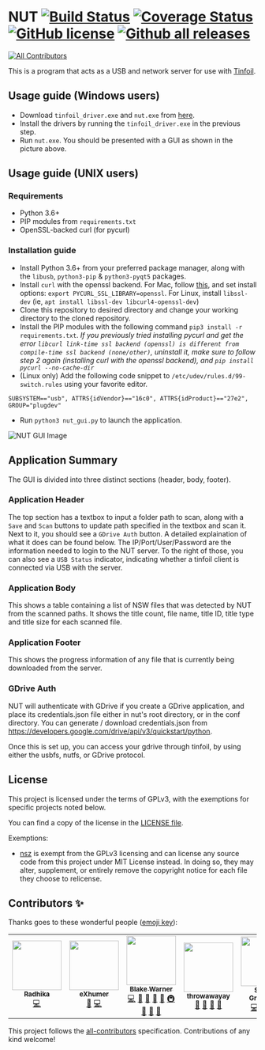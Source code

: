 # NUT [![Build Status](https://github.com/blawar/nut/workflows/CI/badge.svg)](https://github.com/blawar/nut/actions?query=workflow%3ACI) [![Coverage Status](https://coveralls.io/repos/github/blawar/nut/badge.svg?branch=master&dummy=unused)](https://coveralls.io/github/blawar/nut?branch=master) [![GitHub license](https://img.shields.io/github/license/blawar/nut.svg)](https://github.com/blawar/nut/blob/master/LICENSE) [![Github all releases](https://img.shields.io/github/downloads/blawar/nut/total.svg)](https://GitHub.com/blawar/nut/releases/)
<!-- ALL-CONTRIBUTORS-BADGE:START - Do not remove or modify this section -->
[![All Contributors](https://img.shields.io/badge/all_contributors-5-orange.svg?style=flat-square)](#contributors-)
<!-- ALL-CONTRIBUTORS-BADGE:END -->
This is a program that acts as a USB and network server for use with [Tinfoil](https://tinfoil.io/Download).

## Usage guide (Windows users)
* Download `tinfoil_driver.exe` and `nut.exe` from [here](https://github.com/blawar/nut/releases/latest).
* Install the drivers by running the `tinfoil_driver.exe` in the previous step.
* Run `nut.exe`. You should be presented with a GUI as shown in the picture above.

## Usage guide (UNIX users)
### Requirements
* Python 3.6+
* PIP modules from `requirements.txt`
* OpenSSL-backed curl (for pycurl)

### Installation guide
* Install Python 3.6+ from your preferred package manager, along with the `libusb`, `python3-pip` & `python3-pyqt5` packages.
* Install `curl` with the openssl backend. For Mac, follow [this](https://blog.birkhoff.me/switching-to-the-openssl-version-of-curl/), and set install options: `export PYCURL_SSL_LIBRARY=openssl`. For Linux, install `libssl-dev` (ie, `apt install libssl-dev libcurl4-openssl-dev`)
* Clone this repository to desired directory and change your working directory to the cloned repository.
* Install the PIP modules with the following command `pip3 install -r requirements.txt`. *If you previously tried installing pycurl and get the error `libcurl link-time ssl backend (openssl) is different from compile-time ssl backend (none/other)`, uninstall it, make sure to follow step 2 again (installing curl with the openssl backend), and `pip install pycurl --no-cache-dir`*
* (Linux only) Add the following code snippet to `/etc/udev/rules.d/99-switch.rules` using your favorite editor.
```
SUBSYSTEM=="usb", ATTRS{idVendor}=="16c0", ATTRS{idProduct}=="27e2", GROUP="plugdev"
```
* Run `python3 nut_gui.py` to launch the application.

![NUT GUI Image](./images/nutserver.png)

## Application Summary
The GUI is divided into three distinct sections (header, body, footer).

### Application Header
The top section has a textbox to input a folder path to scan, along with a `Save` and `Scan` buttons to update path specified in the textbox and scan it. Next to it, you should see a `GDrive Auth` button. A detailed explaination of what it does can be found below. The IP/Port/User/Password are the information needed to login to the NUT server. To the right of those, you can also see a `USB Status` indicator, indicating whether a tinfoil client is connected via USB with the server.

### Application Body
This shows a table containing a list of NSW files that was detected by NUT from the scanned paths. It shows the title count, file name, title ID, title type and title size for each scanned file.

### Application Footer
This shows the progress information of any file that is currently being downloaded from the server.

### GDrive Auth
NUT will authenticate with GDrive if you create a GDrive application, and place its credentials.json file either in nut's root directory, or in the conf directory. You can generate / download credentials.json from https://developers.google.com/drive/api/v3/quickstart/python.

Once this is set up, you can access your gdrive through tinfoil, by using either the usbfs, nutfs, or GDrive protocol.

## License
This project is licensed under the terms of GPLv3, with the exemptions for specific projects noted below.

You can find a copy of the license in the [LICENSE file](./LICENSE).

Exemptions:
* [nsz](https://github.com/nicoboss/nsz) is exempt from the GPLv3 licensing and can license any source code from this project under MIT License instead. In doing so, they may alter, supplement, or entirely remove the copyright notice for each file they choose to relicense.

## Contributors ✨

Thanks goes to these wonderful people ([emoji key](https://allcontributors.org/docs/en/emoji-key)):

<!-- ALL-CONTRIBUTORS-LIST:START - Do not remove or modify this section -->
<!-- prettier-ignore-start -->
<!-- markdownlint-disable -->
<table>
  <tr>
    <td align="center"><a href="https://github.com/96RadhikaJadhav"><img src="https://avatars2.githubusercontent.com/u/56536997?v=4?s=100" width="100px;" alt=""/><br /><sub><b>Radhika</b></sub></a><br /><a href="https://github.com/blawar/nut/commits?author=96RadhikaJadhav" title="Code">💻</a></td>
    <td align="center"><a href="https://exhumer.cc/"><img src="https://avatars2.githubusercontent.com/u/62310242?v=4?s=100" width="100px;" alt=""/><br /><sub><b>eXhumer</b></sub></a><br /><a href="https://github.com/blawar/nut/issues?q=author%3AeXhumer" title="Bug reports">🐛</a> <a href="https://github.com/blawar/nut/commits?author=eXhumer" title="Code">💻</a></td>
    <td align="center"><a href="https://github.com/blawar"><img src="https://avatars1.githubusercontent.com/u/10227949?v=4?s=100" width="100px;" alt=""/><br /><sub><b>Blake Warner</b></sub></a><br /><a href="https://github.com/blawar/nut/commits?author=blawar" title="Code">💻</a> <a href="https://github.com/blawar/nut/issues?q=author%3Ablawar" title="Bug reports">🐛</a> <a href="#maintenance-blawar" title="Maintenance">🚧</a> <a href="https://github.com/blawar/nut/commits?author=blawar" title="Documentation">📖</a> <a href="#ideas-blawar" title="Ideas, Planning, & Feedback">🤔</a> <a href="#infra-blawar" title="Infrastructure (Hosting, Build-Tools, etc)">🚇</a> <a href="#question-blawar" title="Answering Questions">💬</a> <a href="https://github.com/blawar/nut/pulls?q=is%3Apr+reviewed-by%3Ablawar" title="Reviewed Pull Requests">👀</a> <a href="#tool-blawar" title="Tools">🔧</a></td>
    <td align="center"><a href="https://github.com/throwawayay"><img src="https://avatars0.githubusercontent.com/u/17516209?v=4?s=100" width="100px;" alt=""/><br /><sub><b>throwawayay</b></sub></a><br /><a href="https://github.com/blawar/nut/issues?q=author%3Athrowawayay" title="Bug reports">🐛</a> <a href="#maintenance-throwawayay" title="Maintenance">🚧</a> <a href="https://github.com/blawar/nut/commits?author=throwawayay" title="Documentation">📖</a> <a href="#ideas-throwawayay" title="Ideas, Planning, & Feedback">🤔</a></td>
    <td align="center"><a href="https://github.com/introkun"><img src="https://avatars2.githubusercontent.com/u/61635?v=4?s=100" width="100px;" alt=""/><br /><sub><b>Sergey Gradovich</b></sub></a><br /><a href="https://github.com/blawar/nut/commits?author=introkun" title="Code">💻</a> <a href="https://github.com/blawar/nut/issues?q=author%3Aintrokun" title="Bug reports">🐛</a> <a href="https://github.com/blawar/nut/commits?author=introkun" title="Documentation">📖</a> <a href="#maintenance-introkun" title="Maintenance">🚧</a></td>
  </tr>
</table>

<!-- markdownlint-restore -->
<!-- prettier-ignore-end -->

<!-- ALL-CONTRIBUTORS-LIST:END -->

This project follows the [all-contributors](https://github.com/all-contributors/all-contributors) specification. Contributions of any kind welcome!